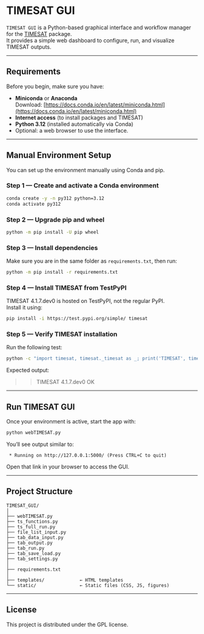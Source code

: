 # TIMESAT GUI

`TIMESAT GUI` is a Python-based graphical interface and workflow manager for the [TIMESAT](https://test.pypi.org/project/timesat/) package.  
It provides a simple web dashboard to configure, run, and visualize TIMESAT outputs.

---

## Requirements

Before you begin, make sure you have:

- **Miniconda** or **Anaconda**  
  Download: [https://docs.conda.io/en/latest/miniconda.html](https://docs.conda.io/en/latest/miniconda.html)
- **Internet access** (to install packages and TIMESAT)
- **Python 3.12** (installed automatically via Conda)
- Optional: a web browser to use the interface.

---

## Manual Environment Setup

You can set up the environment manually using Conda and pip.

### Step 1 — Create and activate a Conda environment
```bash
conda create -y -n py312 python=3.12
conda activate py312
```

### Step 2 — Upgrade pip and wheel
```bash
python -m pip install -U pip wheel
```

### Step 3 — Install dependencies
Make sure you are in the same folder as `requirements.txt`, then run:
```bash
python -m pip install -r requirements.txt
```

### Step 4 — Install TIMESAT from TestPyPI
TIMESAT 4.1.7.dev0 is hosted on TestPyPI, not the regular PyPI.  
Install it using:
```bash
pip install -i https://test.pypi.org/simple/ timesat
```

### Step 5 — Verify TIMESAT installation
Run the following test:
```bash
python -c "import timesat, timesat._timesat as _; print('TIMESAT', timesat.__version__, 'OK')"
```
Expected output:
>>TIMESAT 4.1.7.dev0 OK


---

## Run TIMESAT GUI

Once your environment is active, start the app with:
```bash
python webTIMESAT.py
```

You’ll see output similar to:
```
 * Running on http://127.0.0.1:5000/ (Press CTRL+C to quit)
```

Open that link in your browser to access the GUI.

---

## Project Structure

```
TIMESAT_GUI/
│
├── webTIMESAT.py
├── ts_functions.py
├── ts_full_run.py
├── file_list_input.py
├── tab_data_input.py
├── tab_output.py
├── tab_run.py
├── tab_save_load.py
├── tab_settings.py
│
├── requirements.txt
│
├── templates/             ← HTML templates
└── static/                ← Static files (CSS, JS, figures)
```

---

## License

This project is distributed under the GPL license.  
